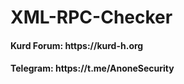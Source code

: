 # XML-RPC-Checker
<h4>Kurd Forum: https://kurd-h.org </h4>
<h4>Telegram: https://t.me/AnoneSecurity</h4>

<img href="https://c.top4top.io/p_18836y6bk1.jpg">
